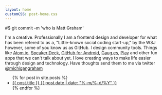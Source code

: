 ```yaml
---
layout: home
customCSS: post-home.css
---
```


<article>
#$ git commit -m 'who is Matt Graham'

I'm a creative. Professionally I am a frontend design and developer for what has been refered to as a, "Little-known social coding start-up," by the WSJ however, some of you know us as GitHub. I design community tools. Things like <a href="http://atom.io">Atom.io</a>, <a href="http://speakerdeck.com" target="_blank">Speaker Deck</a>, <a href="https://play.google.com/store/apps/details?id=com.github.mobile&hl=en" target="_blank">GitHub for Android</a>, <a href="http://gaug.es" target="_blank">Gaug.es</a>, <a href="https://github.com/play/play/" target="_blank">Play</a> and other fun apps that we can't talk about yet. I love creating ways to make life easier through design and technology. Have thoughts send them to me via twitter <a href="http://twitter.com/michigangraham" target="_blank">@michigangraham</a>

<ul class="postings">
  {% for post in site.posts %}
      <li class="{% cycle 'even', 'odd' %}">
        <a href="{{ post.url }}">
          <span class="article-title">{{ post.title }}</span>
          <span class="article-date">{{ post.date | date: "%-m/%-d/%Y" }}</span>
        </a>
      </li>
  {% endfor %}
</ul>

</article>